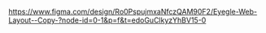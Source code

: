 https://www.figma.com/design/Ro0PspujmxaNfczQAM90F2/Eyegle-Web-Layout--Copy-?node-id=0-1&p=f&t=edoGuClkyzYhBV15-0